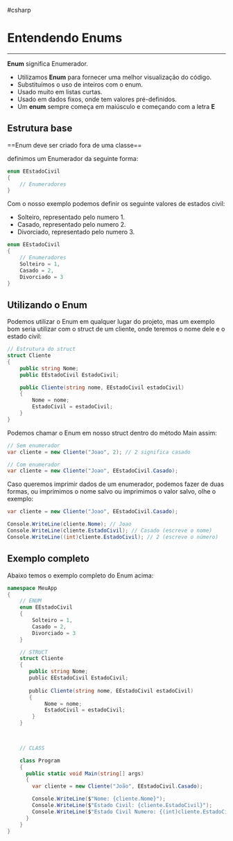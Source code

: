 #csharp
# Entendendo Enums
---

__Enum__ significa Enumerador.

- Utilizamos __Enum__ para fornecer uma melhor visualização do código.
- Substituímos o uso de inteiros com o enum.
- Usado muito em listas curtas.
- Usado em dados fixos, onde tem valores pré-definidos.
- Um __enum__ sempre começa em maiúsculo e começando com a letra __E__

## Estrutura base

==Enum deve ser criado fora de uma classe==

definimos um Enumerador da seguinte forma:

```csharp
enum EEstadoCivil
{
	// Enumeradores
}
```

Com o nosso exemplo podemos definir os seguinte valores de estados civil:
- Solteiro, representado pelo numero 1.
- Casado, representado pelo numero 2.
- Divorciado, representado pelo numero 3.

```csharp
enum EEstadoCivil
{
	// Enumeradores
	Solteiro = 1,
	Casado = 2,
	Divorciado = 3
}
```

## Utilizando o Enum

Podemos utilizar o Enum em qualquer lugar do projeto, mas um exemplo bom seria utilizar com o struct de um cliente, onde teremos o nome dele e o estado civil:

```csharp
// Estrutura do struct
struct Cliente
{
	public string Nome;
	public EEstadoCivil EstadoCivil;

	public Cliente(string nome, EEstadoCivil estadoCivil)
	{
		Nome = nome;
		EstadoCivil = estadoCivil;
	}
}
```

Podemos chamar o Enum em nosso struct dentro do método Main assim:

```csharp
// Sem enumerador
var cliente = new Cliente("Joao", 2); // 2 significa casado

// Com enumerador
var cliente = new Cliente("Joao", EEstadoCivil.Casado);
```

Caso queremos imprimir dados de um enumerador, podemos fazer de duas formas, ou imprimimos o nome salvo ou imprimimos o valor salvo, olhe o exemplo:

```csharp
var cliente = new Cliente("Joao", EEstadoCivil.Casado);

Console.WriteLine(cliente.Nome); // Joao
Console.WriteLine(cliente.EstadoCivil); // Casado (escreve o nome)
Console.WriteLine((int)cliente.EstadoCivil); // 2 (escreve o número)
```

## Exemplo completo

Abaixo temos o exemplo completo do Enum acima:

```csharp
namespace MeuApp
{
    // ENUM
    enum EEstadoCivil
    {
        Solteiro = 1,
        Casado = 2,
        Divorciado = 3
    }

    // STRUCT
    struct Cliente
    {
       public string Nome;
       public EEstadoCivil EstadoCivil;
  
       public Cliente(string nome, EEstadoCivil estadoCivil)
       {
            Nome = nome;
            EstadoCivil = estadoCivil;
        }
    }

  

    // CLASS

    class Program
    {
      public static void Main(string[] args)
      {
        var cliente = new Cliente("João", EEstadoCivil.Casado);

        Console.WriteLine($"Nome: {cliente.Nome}");
        Console.WriteLine($"Estado Civil: {cliente.EstadoCivil}");
        Console.WriteLine($"Estado Civil Numero: {(int)cliente.EstadoCivil}");
      }
    }
}